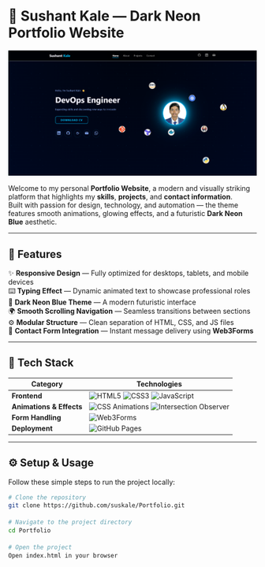# 🌌 Sushant Kale — Dark Neon Portfolio Website

![Portfolio Preview](cp.png)

Welcome to my personal **Portfolio Website**, a modern and visually striking platform that highlights my **skills**, **projects**, and **contact information**.  
Built with passion for design, technology, and automation — the theme features smooth animations, glowing effects, and a futuristic **Dark Neon Blue** aesthetic.

---

## 🚀 Features

✨ **Responsive Design** — Fully optimized for desktops, tablets, and mobile devices  
⌨️ **Typing Effect** — Dynamic animated text to showcase professional roles  
🎨 **Dark Neon Blue Theme** — A modern futuristic interface  
🌍 **Smooth Scrolling Navigation** — Seamless transitions between sections  
⚙️ **Modular Structure** — Clean separation of HTML, CSS, and JS files  
📧 **Contact Form Integration** — Instant message delivery using **Web3Forms**  

---

## 🧠 Tech Stack

| Category | Technologies |
|-----------|---------------|
| **Frontend** | ![HTML5](https://img.shields.io/badge/HTML5-%23E34F26.svg?style=for-the-badge&logo=html5&logoColor=white) ![CSS3](https://img.shields.io/badge/CSS3-%231572B6.svg?style=for-the-badge&logo=css3&logoColor=white) ![JavaScript](https://img.shields.io/badge/JavaScript-%23F7DF1E.svg?style=for-the-badge&logo=javascript&logoColor=black) |
| **Animations & Effects** | ![CSS Animations](https://img.shields.io/badge/CSS_Animations-%2300BFFF.svg?style=for-the-badge&logo=css3&logoColor=white) ![Intersection Observer](https://img.shields.io/badge/Intersection_Observer-%23009688.svg?style=for-the-badge) |
| **Form Handling** | ![Web3Forms](https://img.shields.io/badge/Web3Forms-%2300C4CC.svg?style=for-the-badge&logo=web3.js&logoColor=white) |
| **Deployment** | ![GitHub Pages](https://img.shields.io/badge/GitHub_Pages-%23121011.svg?style=for-the-badge&logo=githubpages&logoColor=white) |

---

## ⚙️ Setup & Usage

Follow these simple steps to run the project locally:

```bash
# Clone the repository
git clone https://github.com/suskale/Portfolio.git

# Navigate to the project directory
cd Portfolio

# Open the project
Open index.html in your browser
